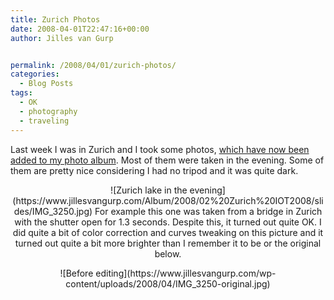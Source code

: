 ```yaml
---
title: Zurich Photos
date: 2008-04-01T22:47:16+00:00
author: Jilles van Gurp


permalink: /2008/04/01/zurich-photos/
categories:
  - Blog Posts
tags:
  - OK
  - photography
  - traveling
---
```

Last week I was in Zurich and I took some photos, [which have now been added to my photo album](https://www.jillesvangurp.com/Album/2008/02%20Zurich%20IOT2008/index.html). Most of them were taken in the evening. Some of them are pretty nice considering I had no tripod and it was quite dark.
<p style="text-align: center;">![Zurich lake in the evening](https://www.jillesvangurp.com/Album/2008/02%20Zurich%20IOT2008/slides/IMG_3250.jpg)
For example this one was taken from a bridge in Zurich with the shutter open for 1.3 seconds. Despite this, it turned out quite OK. I did quite a bit of color correction and curves tweaking on this picture and it turned out quite a bit more brighter than I remember it to be or the original below.
<p style="text-align: center;">![Before editing](https://www.jillesvangurp.com/wp-content/uploads/2008/04/IMG_3250-original.jpg)